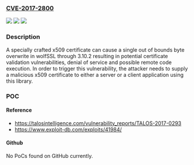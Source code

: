 ### [CVE-2017-2800](https://cve.mitre.org/cgi-bin/cvename.cgi?name=CVE-2017-2800)
![](https://img.shields.io/static/v1?label=Product&message=wolfSSL&color=blue)
![](https://img.shields.io/static/v1?label=Version&message=n%2Fa&color=blue)
![](https://img.shields.io/static/v1?label=Vulnerability&message=validation%20vulnerabilities&color=brighgreen)

### Description

A specially crafted x509 certificate can cause a single out of bounds byte overwrite in wolfSSL through 3.10.2 resulting in potential certificate validation vulnerabilities, denial of service and possible remote code execution. In order to trigger this vulnerability, the attacker needs to supply a malicious x509 certificate to either a server or a client application using this library.

### POC

#### Reference
- https://talosintelligence.com/vulnerability_reports/TALOS-2017-0293
- https://www.exploit-db.com/exploits/41984/

#### Github
No PoCs found on GitHub currently.

